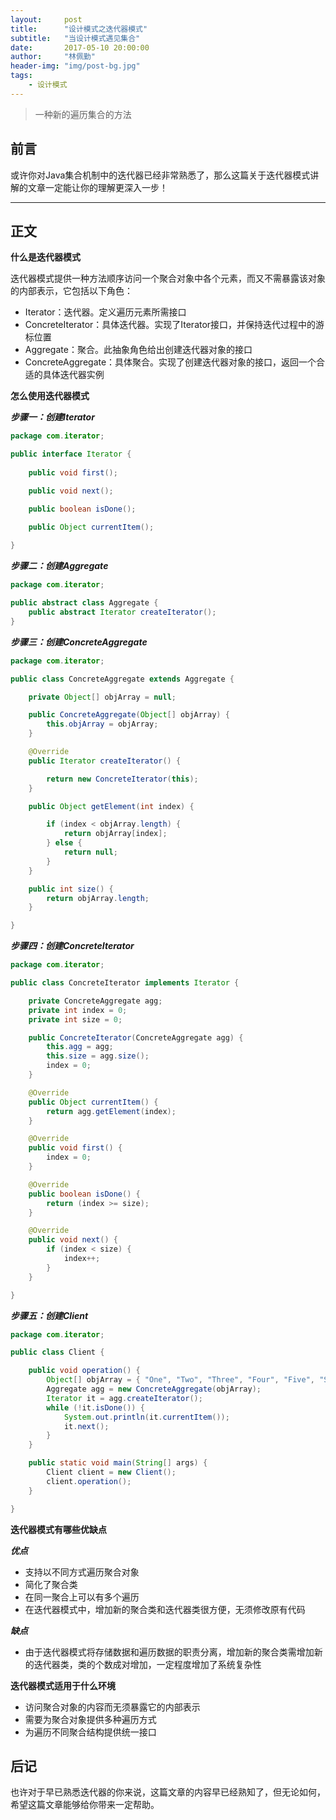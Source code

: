 ```yaml
---
layout:     post
title:      "设计模式之迭代器模式"
subtitle:   "当设计模式遇见集合"
date:       2017-05-10 20:00:00
author:     "林佩勤"
header-img: "img/post-bg.jpg"
tags:
    - 设计模式
---
```


> 一种新的遍历集合的方法
>


## 前言

或许你对Java集合机制中的迭代器已经非常熟悉了，那么这篇关于迭代器模式讲解的文章一定能让你的理解更深入一步！

---

## 正文

**什么是迭代器模式**

迭代器模式提供一种方法顺序访问一个聚合对象中各个元素，而又不需暴露该对象的内部表示，它包括以下角色：

- Iterator：迭代器。定义遍历元素所需接口
- ConcreteIterator：具体迭代器。实现了Iterator接口，并保持迭代过程中的游标位置
- Aggregate：聚合。此抽象角色给出创建迭代器对象的接口
- ConcreteAggregate：具体聚合。实现了创建迭代器对象的接口，返回一个合适的具体迭代器实例

**怎么使用迭代器模式**

***步骤一：创建Iterator***

```java
package com.iterator;

public interface Iterator {
	
	public void first();

	public void next();

	public boolean isDone();

	public Object currentItem();
	
}
```

***步骤二：创建Aggregate***

```java
package com.iterator;

public abstract class Aggregate {
    public abstract Iterator createIterator();
}
```

***步骤三：创建ConcreteAggregate***

```java
package com.iterator;

public class ConcreteAggregate extends Aggregate {

	private Object[] objArray = null;

	public ConcreteAggregate(Object[] objArray) {
		this.objArray = objArray;
	}

	@Override
	public Iterator createIterator() {

		return new ConcreteIterator(this);
	}

	public Object getElement(int index) {

		if (index < objArray.length) {
			return objArray[index];
		} else {
			return null;
		}
	}

	public int size() {
		return objArray.length;
	}

}
```

***步骤四：创建ConcreteIterator***

```java
package com.iterator;

public class ConcreteIterator implements Iterator {

	private ConcreteAggregate agg;
	private int index = 0;
	private int size = 0;

	public ConcreteIterator(ConcreteAggregate agg) {
		this.agg = agg;
		this.size = agg.size();
		index = 0;
	}

	@Override
	public Object currentItem() {
		return agg.getElement(index);
	}

	@Override
	public void first() {
		index = 0;
	}

	@Override
	public boolean isDone() {
		return (index >= size);
	}

	@Override
	public void next() {
		if (index < size) {
			index++;
		}
	}

}
```

***步骤五：创建Client***

```java
package com.iterator;

public class Client {

	public void operation() {
		Object[] objArray = { "One", "Two", "Three", "Four", "Five", "Six" };
		Aggregate agg = new ConcreteAggregate(objArray);
		Iterator it = agg.createIterator();
		while (!it.isDone()) {
			System.out.println(it.currentItem());
			it.next();
		}
	}

	public static void main(String[] args) {
		Client client = new Client();
		client.operation();
	}

}
```

**迭代器模式有哪些优缺点**

***优点***

- 支持以不同方式遍历聚合对象
- 简化了聚合类
- 在同一聚合上可以有多个遍历
- 在迭代器模式中，增加新的聚合类和迭代器类很方便，无须修改原有代码

***缺点***

- 由于迭代器模式将存储数据和遍历数据的职责分离，增加新的聚合类需增加新的迭代器类，类的个数成对增加，一定程度增加了系统复杂性



**迭代器模式适用于什么环境**

- 访问聚合对象的内容而无须暴露它的内部表示
- 需要为聚合对象提供多种遍历方式
- 为遍历不同聚合结构提供统一接口


## 后记

也许对于早已熟悉迭代器的你来说，这篇文章的内容早已经熟知了，但无论如何，希望这篇文章能够给你带来一定帮助。
